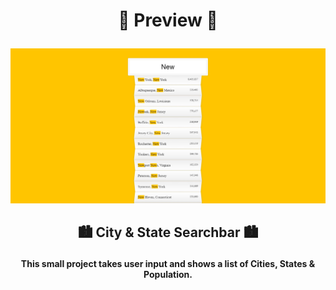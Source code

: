 # <p align = "center">👀 Preview 👀</p>

![alt text](https://github.com/nikbgn/30-Days-of-JS/blob/main/AJAX%20TYPE%20AHEAD/finalLook.jpg)

## <p align = "center">🏙️ City & State Searchbar 🏙️ </p>

<p align = "center ">
<b>This small project takes user input and shows a list of Cities, States & Population.</b>
</p>

